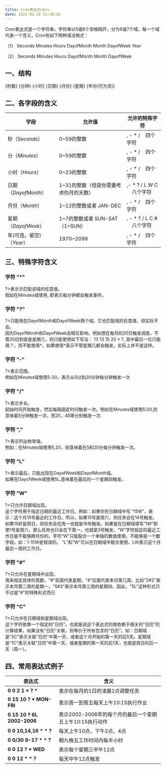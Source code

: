```yaml
---
title: Cron表达式<br>
date: 2021-02-20 21:38:28
---
```

Cron表达式是一个字符串，字符串以5或6个空格隔开，分为6或7个域，每一个域代表一个含义，Cron有如下两种语法格式：

（1） Seconds Minutes Hours DayofMonth Month DayofWeek Year

（2） Seconds Minutes Hours DayofMonth Month DayofWeek

## 一、结构

{秒数} {分钟} {小时} {日期} {月份} {星期} {年份(可为空)}

## 二、各字段的含义

|字段|允许值|允许的特殊字符|
|-|-|-|
|秒（Seconds）|0~59的整数|, - * /    四个字符|
|分（*Minutes*）|0~59的整数|, - * /    四个字符|
|小时（*Hours*）|0~23的整数|, - * /    四个字符|
|日期（*DayofMonth*）|1~31的整数（但是你需要考虑你月的天数）|,- * ? / L W C     八个字符|
|月份（*Month*）|1~12的整数或者 JAN-DEC|, - * /    四个字符|
|星期（*DayofWeek*）|1~7的整数或者 SUN-SAT （1=SUN）|, - * ? / L C #     八个字符|
|年(可选，留空)（*Year*）|1970~2099|, - * /    四个字符|


## 三、特殊字符含义

### 字符 "\*" 
?>表示示匹配该域的任意值。<br>
假如在Minutes域使用, 即表示每分钟都会触发事件。

### 字符 "?"
?>只能用在DayofMonth和DayofWeek两个域。它也匹配域的任意值，但实际不会。<br>
因为DayofMonth和DayofWeek会相互影响。例如想在每月的20日触发调度，不管20日到底是星期几，则只能使用如下写法： 13 13 15 20 * ?, 其中最后一位只能用？，而不能使用*，如果使用*表示不管星期几都会触发，实际上并不是这样。

### 字符 "\-"
?>表示范围。<br>
例如在Minutes域使用5-20，表示从5分到20分钟每分钟触发一次 

### 字符 "/"
?>表示步长。<br>
起始时间开始触发，然后每隔固定时间触发一次。例如在Minutes域使用5/20,则意味着5分钟触发一次，而25，45等分别触发一次. 

### 字符 ","
?>表示列出枚举值。<br>
例如：在Minutes域使用5,20，则意味着在5和20分每分钟触发一次。 

### 字符 "L"
?>表示最后，只能出现在DayofWeek和DayofMonth域。<br>
如果在DayofWeek域使用5L,意味着在最后的一个星期四触发。

### 字符 "W"
?>只允许日期域出现。<br>
这个字符用于指定日期的最近工作日。例如：如果你在日期域中写 “15W”，表示：这个月15号最近的工作日。所以，如果15号是周六，则任务会在14号触发。如果15好是周日，则任务会在周一也就是16号触发。如果是在日期域填写“1W”即使1号是周六，那么任务也只会在下周一，也就是3号触发，“W”字符指定的最近工作日是不能够跨月份的。字符“W”只能配合一个单独的数值使用，不能够是一个数字段，如：1-15W是错误的。
“L”和“W”可以在日期域中联合使用，LW表示这个月最后一周的工作日。

### 字符 "\#"
?>只允许在星期域中出现。<br>
用来指定具体的周数，"#"前面代表星期，"#"后面代表本月第几周，比如"2#2"表示本月第二周的星期一，"5#3"表示本月第三周的星期四，因此，"5L"这种形式只不过是"#"的特殊形式而已

### 字符 "C"
?>只允许在日期域和星期域出现。<br>
这个字符依靠一个指定的“日历”。也就是说这个表达式的值依赖于相关的“日历”的计算结果，如果没有“日历”关联，则等价于所有包含的“日历”。如：日期域是“5C”表示关联“日历”中第一天，或者这个月开始的第一天的后5天。星期域是“1C”表示关联“日历”中第一天，或者星期的第一天的后1天，也就是周日的后一天（周一）。


## 四、常用表达式例子

|表达式|含义|
|-|-|
|**0 0    2        1   \*   ?    \*** |表示在每月的1日的凌晨2点调整任务|
|**0 15   10       ?   \*   MON-FRI**|表示周一到周五每天上午10:15执行作业|
|**0 15   10       ?   6L   2002-2006**|表示2002-2006年的每个月的最后一个星期五上午10:15执行动作|
|**0 0    10,14,16 \*  \*   ?**|每天上午10点，下午2点，4点|
|**0 0/30 9-17     \*  \*   ?**|朝九晚五工作时间内每半小时|
|**0 0    12       ?   \*   WED**|表示每个星期三中午12点|
|**0 0    12       *   \*   ?**|每天中午12点触发|
